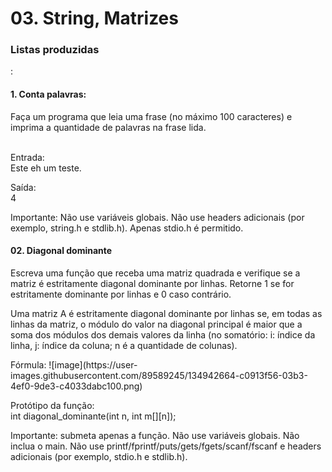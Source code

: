 <h1>03. String, Matrizes</h1>
<h3>Listas produzidas</h3>:

<h4>1. Conta palavras:</h4>
Faça um programa que leia uma frase (no máximo 100 caracteres) e imprima a quantidade de palavras na frase lida.
<p><br>
Entrada:<br>
Este eh um teste.
<p>
Saída:<br>
4
<p>
Importante: Não use variáveis globais. Não use headers adicionais (por exemplo, string.h e stdlib.h). Apenas stdio.h é permitido.

<h4>02. Diagonal dominante</h4>
Escreva uma função que receba uma matriz quadrada e verifique se a matriz é estritamente diagonal dominante por linhas. Retorne 1 se for estritamente dominante por linhas e 0 caso contrário.
<p>
Uma matriz A é estritamente diagonal dominante por linhas se, em todas as linhas da matriz, o módulo do valor na diagonal principal é maior que a soma dos módulos dos demais valores da linha (no somatório: i: índice da linha, j: índice da coluna; n é a quantidade de colunas).
<p>
Fórmula:
![image](https://user-images.githubusercontent.com/89589245/134942664-c0913f56-03b3-4ef0-9de3-c4033dabc100.png)
<p>
Protótipo da função:<br>
int diagonal_dominante(int n, int m[][n]);
<p>
Importante: submeta apenas a função. Não use variáveis globais. Não inclua o main. Não use printf/fprintf/puts/gets/fgets/scanf/fscanf e headers adicionais (por exemplo, stdio.h e stdlib.h).
  
